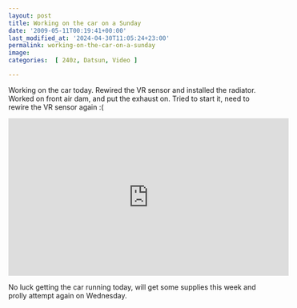 ```yaml
---
layout: post
title: Working on the car on a Sunday
date: '2009-05-11T00:19:41+00:00'
last_modified_at: '2024-04-30T11:05:24+23:00'
permalink: working-on-the-car-on-a-sunday
image: 
categories:  [ 240z, Datsun, Video ]

---
```

Working on the car today. Rewired the VR sensor and installed the radiator. Worked on front air dam, and put the exhaust on. Tried to start it, need to rewire the VR sensor again :( 

<iframe width="560" height="315" src="https://www.youtube.com/embed/OmxMfSX_EYk?si=oTu2jYAkXw9uVbYV" title="YouTube video player" frameborder="0" allow="accelerometer; autoplay; clipboard-write; encrypted-media; gyroscope; picture-in-picture; web-share" referrerpolicy="strict-origin-when-cross-origin" allowfullscreen></iframe>

No luck getting the car running today, will get some supplies this week and prolly attempt again on Wednesday.

